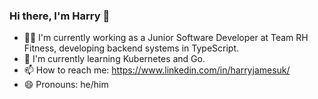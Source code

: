 ### Hi there, I'm Harry 👋

- 👨‍💻 I'm currently working as a Junior Software Developer at Team RH Fitness, developing backend systems in TypeScript.
- 🌱 I'm currently learning Kubernetes and Go.
- 📫 How to reach me: https://www.linkedin.com/in/harryjamesuk/
- 😄 Pronouns: he/him

<!--
**harryjamesuk/harryjamesuk** is a ✨ _special_ ✨ repository because its `README.md` (this file) appears on your GitHub profile.

Here are some ideas to get you started:

- 🔭 I’m currently working on ...
- 🌱 I’m currently learning ...
- 👯 I’m looking to collaborate on ...
- 🤔 I’m looking for help with ...
- 💬 Ask me about ...
- 📫 How to reach me: ...
- 😄 Pronouns: ...
- ⚡ Fun fact: ...
-->
